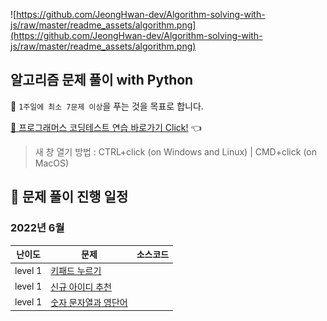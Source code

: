 
![https://github.com/JeongHwan-dev/Algorithm-solving-with-js/raw/master/readme_assets/algorithm.png](https://github.com/JeongHwan-dev/Algorithm-solving-with-js/raw/master/readme_assets/algorithm.png)

## **알고리즘 문제 풀이 with Python**

🎯 `1주일에 최소 7문제 이상`을 푸는 것을 목표로 합니다.
<br> 

[🔗 프로그래머스 코딩테스트 연습 바로가기 Click!](https://programmers.co.kr/learn/challenges) 👈
> 

> 새 창 열기 방법 : CTRL+click (on Windows and Linux) | CMD+click (on MacOS)
> 

## **📅 문제 풀이 진행 일정**

### **2022년 6월**

| 난이도 | 문제 | 소스코드 |
| --- | --- | --- |
| level 1 | [키패드 누르기](https://programmers.co.kr/learn/courses/30/lessons/67256) |  |
| level 1 | [신규 아이디 추천](https://programmers.co.kr/learn/courses/30/lessons/72410) |  |
| level 1 | [숫자 문자열과 영단어](https://programmers.co.kr/learn/courses/30/lessons/81301) |  |
